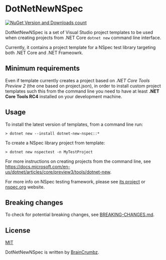 # DotNetNewNSpec

[![NuGet Version and Downloads count](https://buildstats.info/nuget/dotnet-new-nspec)](https://www.nuget.org/packages/dotnet-new-nspec)

DotNetNewNSpec is a set of Visual Studio project templates to be used when creating projects from .NET Core `dotnet new` command line interface.

Currently, it contains a project template for a NSpec test library targeting both .NET Core and .NET Frameowrk.

## Minimum requirements

Even if template currently creates a project based on *.NET Core Tools Preview 2* (the one based on project.json),
in order to install custom project templates such this from the command line you need to have at least **.NET Core Tools RC4**
installed on your development machine.

## Usage

To install the latest version of templates, from a command line run:

```
> dotnet new --install dotnet-new-nspec::*
```

To create a NSpec library project from template:

```
> dotnet new nspectest -n MyTestProject
```

For more instructions on creating projects from the command line, see https://docs.microsoft.com/en-us/dotnet/articles/core/preview3/tools/dotnet-new.

For more info on NSpec testing framework, please see [its project](https://github.com/nspec/NSpec) or [nspec.org](http://nspec.org/) website.

## Breaking changes

To check for potential breaking changes, see [BREAKING-CHANGES.md](./BREAKING-CHANGES.md).

## License

[MIT](./license.txt)

DotNetNewNSpec is written by [BrainCrumbz](http://www.braincrumbz.com).
